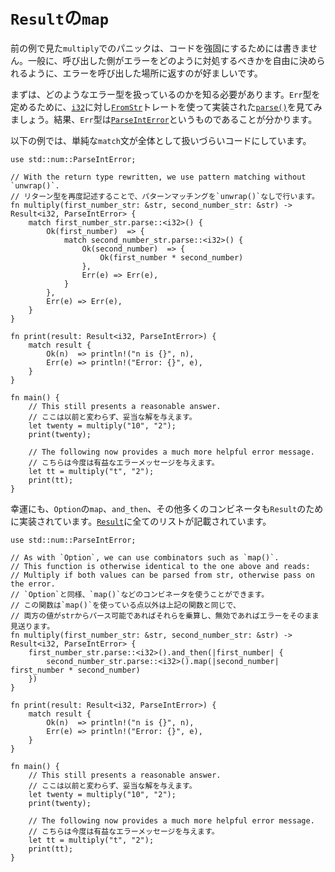 <!--
# `map` for `Result`
-->
# `Result`の`map`

<!--
Panicking in the previous example's `multiply` does not make for robust code.
Generally, we want to return the error to the caller so it can decide what is
the right way to respond to errors.
-->
前の例で見た`multiply`でのパニックは、コードを強固にするためには書きません。一般に、呼び出した側がエラーをどのように対処するべきかを自由に決められるように、エラーを呼び出した場所に返すのが好ましいです。

<!--
We first need to know what kind of error type we are dealing with. To determine
the `Err` type, we look to [`parse()`][parse], which is implemented with the
[`FromStr`][from_str] trait for [`i32`][i32]. As a result, the `Err` type is
specified as [`ParseIntError`][parse_int_error].
-->
まずは、どのようなエラー型を扱っているのかを知る必要があります。`Err`型を定めるために、[`i32`][i32]に対し[`FromStr`][from_str]トレートを使って実装された[`parse()`][parse]を見てみましょう。結果、`Err`型は[`ParseIntError`][parse_int_error]というものであることが分かります。

<!--
In the example below, the straightforward `match` statement leads to code
that is overall more cumbersome.
-->
以下の例では、単純な`match`文が全体として扱いづらいコードにしています。

```rust,editable
use std::num::ParseIntError;

// With the return type rewritten, we use pattern matching without `unwrap()`.
// リターン型を再度記述することで、パターンマッチングを`unwrap()`なしで行います。
fn multiply(first_number_str: &str, second_number_str: &str) -> Result<i32, ParseIntError> {
    match first_number_str.parse::<i32>() {
        Ok(first_number)  => {
            match second_number_str.parse::<i32>() {
                Ok(second_number)  => {
                    Ok(first_number * second_number)
                },
                Err(e) => Err(e),
            }
        },
        Err(e) => Err(e),
    }
}

fn print(result: Result<i32, ParseIntError>) {
    match result {
        Ok(n)  => println!("n is {}", n),
        Err(e) => println!("Error: {}", e),
    }
}

fn main() {
    // This still presents a reasonable answer.
    // ここは以前と変わらず、妥当な解を与えます。
    let twenty = multiply("10", "2");
    print(twenty);

    // The following now provides a much more helpful error message.
    // こちらは今度は有益なエラーメッセージを与えます。
    let tt = multiply("t", "2");
    print(tt);
}
```

<!--
Luckily, `Option`'s `map`, `and_then`, and many other combinators are also
implemented for `Result`. [`Result`][result] contains a complete listing.
-->
幸運にも、`Option`の`map`、`and_then`、その他多くのコンビネータも`Result`のために実装されています。[`Result`][result]に全てのリストが記載されています。

```rust,editable
use std::num::ParseIntError;

// As with `Option`, we can use combinators such as `map()`.
// This function is otherwise identical to the one above and reads:
// Multiply if both values can be parsed from str, otherwise pass on the error.
// `Option`と同様、`map()`などのコンビネータを使うことができます。
// この関数は`map()`を使っている点以外は上記の関数と同じで、
// 両方の値がstrからパース可能であればそれらを乗算し、無効であればエラーをそのまま見送ります。
fn multiply(first_number_str: &str, second_number_str: &str) -> Result<i32, ParseIntError> {
    first_number_str.parse::<i32>().and_then(|first_number| {
        second_number_str.parse::<i32>().map(|second_number| first_number * second_number)
    })
}

fn print(result: Result<i32, ParseIntError>) {
    match result {
        Ok(n)  => println!("n is {}", n),
        Err(e) => println!("Error: {}", e),
    }
}

fn main() {
    // This still presents a reasonable answer.
    // ここは以前と変わらず、妥当な解を与えます。
    let twenty = multiply("10", "2");
    print(twenty);

    // The following now provides a much more helpful error message.
    // こちらは今度は有益なエラーメッセージを与えます。
    let tt = multiply("t", "2");
    print(tt);
}
```

[parse]: https://doc.rust-lang.org/std/primitive.str.html#method.parse
[from_str]: https://doc.rust-lang.org/std/str/trait.FromStr.html
[i32]: https://doc.rust-lang.org/std/primitive.i32.html
[parse_int_error]: https://doc.rust-lang.org/std/num/struct.ParseIntError.html
[result]: https://doc.rust-lang.org/std/result/enum.Result.html
